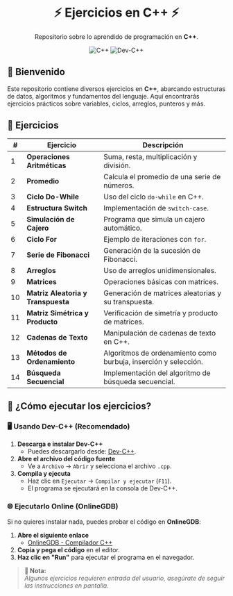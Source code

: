 <div align="center">
  <h1>⚡ Ejercicios en C++ ⚡</h1>
  <p>Repositorio sobre lo aprendido de programación en <strong>C++</strong>.</p>

![C++](https://img.shields.io/badge/C++-00599C?logo=cplusplus&logoColor=white&style=flat-square)
![Dev-C++](https://img.shields.io/badge/Dev--C++-blue?style=flat-square)

</div>

## 🌟 Bienvenido

Este repositorio contiene diversos ejercicios en **C++**, abarcando estructuras de datos, algoritmos y fundamentos del lenguaje. Aquí encontrarás ejercicios prácticos sobre variables, ciclos, arreglos, punteros y más.

## 📂 Ejercicios

| #   | Ejercicio                          | Descripción                                                     |
| --- | ---------------------------------- | --------------------------------------------------------------- |
| 1   | **Operaciones Aritméticas**        | Suma, resta, multiplicación y división.                         |
| 2   | **Promedio**                       | Calcula el promedio de una serie de números.                    |
| 3   | **Ciclo Do-While**                 | Uso del ciclo `do-while` en C++.                                |
| 4   | **Estructura Switch**              | Implementación de `switch-case`.                                |
| 5   | **Simulación de Cajero**           | Programa que simula un cajero automático.                       |
| 6   | **Ciclo For**                      | Ejemplo de iteraciones con `for`.                               |
| 7   | **Serie de Fibonacci**             | Generación de la sucesión de Fibonacci.                         |
| 8   | **Arreglos**                       | Uso de arreglos unidimensionales.                               |
| 9   | **Matrices**                       | Operaciones básicas con matrices.                               |
| 10  | **Matriz Aleatoria y Transpuesta** | Generación de matrices aleatorias y su transpuesta.             |
| 11  | **Matriz Simétrica y Producto**    | Verificación de simetría y producto de matrices.                |
| 12  | **Cadenas de Texto**               | Manipulación de cadenas de texto en C++.                        |
| 13  | **Métodos de Ordenamiento**        | Algoritmos de ordenamiento como burbuja, inserción y selección. |
| 14  | **Búsqueda Secuencial**            | Implementación del algoritmo de búsqueda secuencial.            |

## 🚀️ ¿Cómo ejecutar los ejercicios?

### 🖥 Usando Dev-C++ (Recomendado)

1. **Descarga e instalar Dev-C++**
   - Puedes descargarlo desde: [Dev-C++](https://sourceforge.net/projects/orwelldevcpp/).
2. **Abre el archivo del código fuente**
   - Ve a `Archivo` → `Abrir` y selecciona el archivo `.cpp`.
3. **Compila y ejecuta**
   - Haz clic en `Ejecutar` → `Compilar y ejecutar` (`F11`).
   - El programa se ejecutará en la consola de Dev-C++.

### 🌐 Ejecutarlo Online (OnlineGDB)

Si no quieres instalar nada, puedes probar el código en **OnlineGDB**:

1. **Abre el siguiente enlace**
   - [OnlineGDB - Compilador C++](https://www.onlinegdb.com/online_c++_compiler)
2. **Copia y pega el código** en el editor.
3. **Haz clic en "Run"** para ejecutar el programa en el navegador.

> **📝 Nota:**  
> _Algunos ejercicios requieren entrada del usuario, asegúrate de seguir las instrucciones en pantalla._
